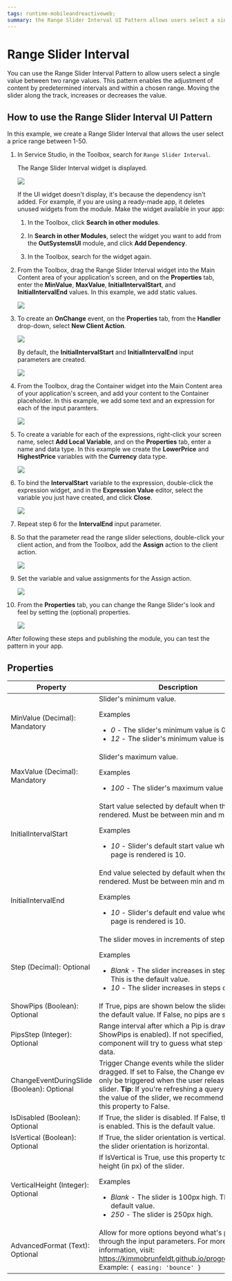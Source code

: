 ```yaml
---
tags: runtime-mobileandreactiveweb;  
summary: the Range Slider Interval UI Pattern allows users select a single value between two range values.
---
```


# Range Slider Interval

You can use the Range Slider Interval Pattern to allow users select a single value between two range values. This pattern enables the adjustment of content by predetermined intervals and within a chosen range. Moving the slider along the track, increases or decreases the value.

## How to use the Range Slider Interval UI Pattern

In this example, we create a Range Slider Interval that allows the user select a price range between 1-50.

1. In Service Studio, in the Toolbox, search for `Range Slider Interval`.

    The Range Slider Interval widget is displayed.

    ![](images/rangesliderinterval-2-ss.png)

    If the UI widget doesn't display, it's because the dependency isn't added. For example, if you are using a ready-made app, it deletes unused widgets from the module. Make the widget available in your app:

    1. In the Toolbox, click **Search in other modules**.
    
    1. In **Search in other Modules**, select the widget you want to add from the **OutSystemsUI** module, and click **Add Dependency**. 
    
    1. In the Toolbox, search for the widget again.

1. From the Toolbox, drag the Range Slider Interval widget into the Main Content area of your application's screen, and on the **Properties** tab, enter the **MinValue**, **MaxValue**, **InitialIntervalStart**, and **InitialIntervalEnd** values. In this example, we add static values.

    ![](images/rangesliderinterval-3-ss.png)

1. To create an **OnChange** event, on the **Properties** tab, from the **Handler** drop-down, select **New Client Action**.

    ![](images/rangesliderinterval-5-ss.png)

    By default, the **InitialIntervalStart** and **InitialIntervalEnd** input parameters are created.

    ![](images/rangesliderinterval-4-ss.png)

1. From the Toolbox, drag the Container widget into the Main Content area of your application's screen, and add your content to the Container placeholder. In this example, we add some text and an expression for each of the input paramters.

    ![](images/rangesliderinterval-6-ss.png)

1. To create a variable for each of the expressions, right-click your screen name, select **Add Local Variable**, and on the **Properties** tab, enter a name and data type. In this example we create the **LowerPrice** and **HighestPrice** variables with the **Currency** data type.

    ![](images/rangesliderinterval-8-ss.png)

1. To bind the **IntervalStart** variable to the expression, double-click the expression widget, and in the **Expression Value** editor, select the variable you just have created, and click **Close**.

    ![](images/rangesliderinterval-9-ss.png)

1. Repeat step 6 for the **IntervalEnd** input parameter.

1. So that the parameter read the range slider selections, double-click your client action, and from the Toolbox, add the **Assign** action to the client action.

    ![](images/rangesliderinterval-11-ss.png)

1. Set the variable and value assignments for the Assign action.

    ![](images/rangesliderinterval-12-ss.png)

1. From the **Properties** tab, you can change the Range Slider's look and feel by setting the (optional) properties.

    ![](images/rangesliderinterval-13-ss.png)

After following these steps and publishing the module, you can test the pattern in your app.

## Properties

| Property | Description |
|---|---|
| MinValue (Decimal): Mandatory  |  Slider's minimum value. <p>Examples <ul><li>_0_ - The slider's minimum value is 0.</li><li>_12_ - The slider's minimum value is 12</li> </ul></p> |
| MaxValue (Decimal): Mandatory  |  Slider's maximum value. <p>Examples <ul><li>_100_ - The slider's maximum value is 100.</li></ul></p> |
| InitialIntervalStart  |  Start value selected by default when the page is rendered. Must be between min and max values. <p>Examples <ul><li>_10_ - Slider's default start value when the page is rendered is 10.</li></ul></p> |
| InitialIntervalEnd  |  End value selected by default when the page is rendered. Must be between min and max values. <p>Examples <ul><li>_10_ - Slider's default end value when the page is rendered is 10.</li></ul></p> |
| Step (Decimal): Optional  | The slider moves in increments of steps.<p>Examples <ul><li>_Blank_ - The slider increases in steps of 1. This is the default value. </li><li>_10_ - The slider increases in steps of 10.</li></ul></p>|
| ShowPips (Boolean): Optional  | If True, pips are shown below the slider. This is the default value. If False, no pips are shown. |
| PipsStep (Integer): Optional  |  Range interval after which a Pip is drawn (when ShowPips is enabled). If not specified, the component will try to guess what step fits your data. |
| ChangeEventDuringSlide (Boolean): Optional |  Trigger Change events while the slider is being dragged. If set to False, the Change events will only be triggered when the user releases the slider. **Tip**: If you're refreshing a query based on the value of the slider, we recommend you set this property to False. |
|IsDisabled (Boolean): Optional | If True, the slider is disabled. If False, the slider is enabled. This is the default value. |
|IsVertical (Boolean): Optional | If True, the slider orientation is vertical. If False, the slider orientation is horizontal. |
|VerticalHeight (Integer): Optional | If IsVertical is True, use this property to set the height (in px) of the slider. <p>Examples <ul><li>_Blank_ - The slider is 100px high. This is the default value. </li><li>_250_ - The slider is 250px high.</li></ul></p> |
|AdvancedFormat (Text): Optional  |  Allow for more options beyond what's provided through the input parameters. For more information, visit: <https://kimmobrunfeldt.github.io/progressbar.js/>. Example: `{ easing: 'bounce' }` |
